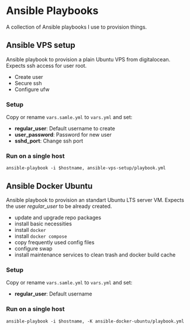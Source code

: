 # Ansible Playbooks

A collection of Ansible playbooks I use to provision things.

## Ansible VPS setup

Ansible playbook to provision a plain Ubuntu VPS from digitalocean. Expects ssh access for user root. 

- Create user
- Secure ssh
- Configure ufw

### Setup
Copy or rename `vars.samle.yml` to `vars.yml` and set:
- **regular_user**: Default username to create
- **user_password**: Password for new user
- **sshd_port**: Change ssh port

### Run on a single host
```
ansible-playbook -i $hostname, ansible-vps-setup/playbook.yml
```

## Ansible Docker Ubuntu
Ansible playbook to provision an standart Ubuntu LTS server VM. Expects the user *regular_user* to be already created. 

- update and upgrade repo packages
- install basic necessities
- install `docker`
- install `docker compose`
- copy frequently used config files
- configure swap
- install maintenance services to clean trash and docker build cache

### Setup
Copy or rename `vars.samle.yml` to `vars.yml` and set:
- **regular_user**: Default username 

### Run on a single host
```
ansible-playbook -i $hostname, -K ansible-docker-ubuntu/playbook.yml
```
